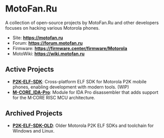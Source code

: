 MotoFan.Ru
==========

A collection of open-source projects by MotoFan.Ru and other developers focuses on hacking various Motorola phones.

* Site: **https://motofan.ru**
* Forum: **https://forum.motofan.ru**
* Firmware: **https://firmware.center/firmware/Motorola**
* MotoWiki: **https://wiki.motofan.ru**

## Active Projects

* **[P2K-ELF-SDK](https://github.com/MotoFanRu/P2K-ELF-SDK)**: Cross-platform ELF SDK for Motorola P2K mobile phones, enabling development with modern tools. (WIP)
* **[M-CORE_IDA-Pro](https://github.com/MotoFanRu/M-CORE_IDA-Pro)**: Module for IDA Pro disassembler that adds support for the M·CORE RISC MCU architecture.

## Archived Projects

* **[P2K-ELF-SDK-OLD](https://github.com/MotoFanRu/P2K-ELF-SDK-OLD)**: Older Motorola P2K ELF SDKs and toolchain for Windows and Linux.
